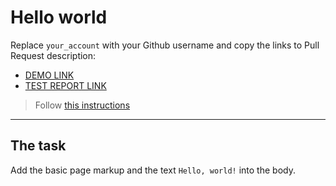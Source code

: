 # Hello world
Replace `your_account` with your Github username and copy the links to Pull Request description:
- [DEMO LINK](https://StasivPavlo.github.io/layout_hello-world/)
- [TEST REPORT LINK](https://StasivPavlo.github.io/layout_hello-world/report/html_report/)

> Follow [this instructions](https://mate-academy.github.io/layout_task-guideline/#how-to-solve-the-layout-tasks-on-github)
___

## The task
Add the basic page markup and the text `Hello, world!` into the body.

